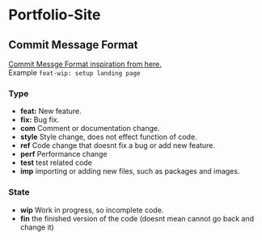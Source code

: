 # Portfolio-Site

## Commit Message Format
[Commit Messge Format inspiration from here.](https://gist.github.com/develar/273e2eb938792cf5f86451fbac2bcd51)  
Example `feat-wip: setup landing page`
### Type
- **feat:** New feature.
- **fix:** Bug fix.
- **com** Comment or documentation change.
- **style** Style change, does not effect function of code.
- **ref** Code change that doesnt fix a bug or add new feature.
- **perf** Performance change
- **test** test related code
- **imp** importing or adding new files, such as packages and images.
  
### State
- **wip** Work in progress, so incomplete code.
- **fin** the finished version of the code (doesnt mean cannot go back and change it)
